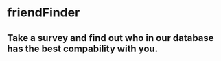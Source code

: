 # friendFinder

## Take a survey and find out who in our database has the best compability with you.